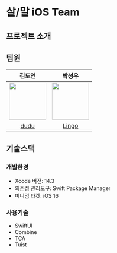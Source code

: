 # 살/말 iOS Team

## 프로젝트 소개


## 팀원

|김도연|박성우|
|:------:|:---:|
|<img src = "https://github.com/Sal-Mal/salmal-iOS/assets/69573768/76f1ea00-16de-4d0d-8c51-1eda5fc94fa3" width = 100>|<img src = "https://github.com/Sal-Mal/salmal-iOS/assets/69573768/0a1f1dc1-dd6c-40af-9066-5cd4a9a6e3f8" width = 100>|
|[dudu](https://github.com/FirstDo)|[Lingo](https://github.com/seu0313)|

## 기술스택

### 개발환경

- Xcode 버전: 14.3
- 의존성 관리도구: Swift Package Manager
- 미니멈 타켓: iOS 16

### 사용기술
- SwiftUI
- Combine
- TCA
- Tuist
